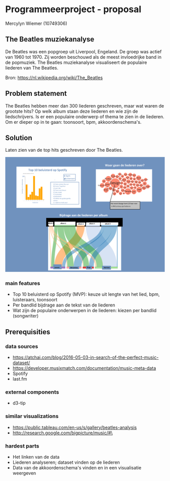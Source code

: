 # Programmeerproject - proposal

Mercylyn Wiemer (10749306)

## The Beatles muziekanalyse

De Beatles was een popgroep uit Liverpool, Engeland. De groep was actief van 1960 tot 1970. Zij worden beschouwd als de meest invloedrijke band in de popmuziek. The Beatles muziekanalyse visualiseert de populaire liederen van The Beatles.

Bron: https://nl.wikipedia.org/wiki/The_Beatles

## Problem statement ##
The Beatles hebben meer dan 300 liederen geschreven, maar wat waren de grootste hits? Op welk album staan deze liederen en wie zijn de liedschrijvers.
Is er een populaire onderwerp of thema te zien in de liederen. Om er dieper op in te gaan: toonsoort, bpm, akkoordenschema's.

## Solution ##
Laten zien van de top hits geschreven door The Beatles.

![](https://github.com/mercylyn/mprogproject/blob/master/project_beatles.png)

### main features ###
* Top 10 beluisterd op Spotify (MVP): keuze uit lengte van het lied, bpm, luisteraars, toonsoort
* Per bandlid bijdrage aan de tekst van de liederen
* Wat zijn de populaire onderwerpen in de liederen: kiezen per bandlid (songwriter)

## Prerequisities ##

### data sources ###
* https://atchai.com/blog/2016-05-03-in-search-of-the-perfect-music-dataset/
* https://developer.musixmatch.com/documentation/music-meta-data
* Spotify
* last.fm

### external components ###
* d3-tip

### similar visualizations ###
* https://public.tableau.com/en-us/s/gallery/beatles-analysis
* http://research.google.com/bigpicture/music/#\

### hardest parts ###
* Het linken van de data
* Liederen analyseren; dataset vinden op de liederen
* Data van de akkoordenschema's vinden en in een visualisatie weergeven

